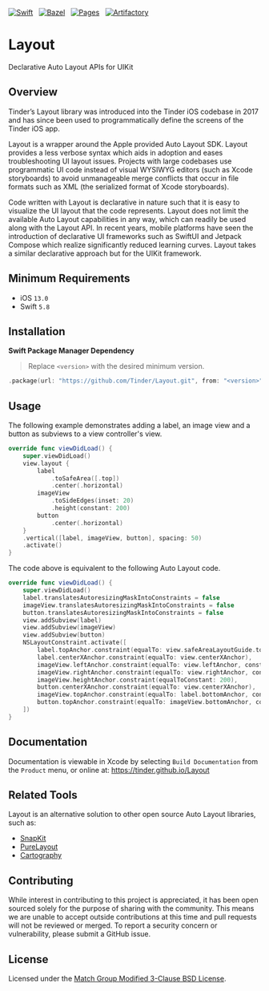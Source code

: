 [![Swift](https://github.com/Tinder/Layout/actions/workflows/swift.yml/badge.svg?event=push)](https://github.com/Tinder/Layout/actions/workflows/swift.yml)
&nbsp;
[![Bazel](https://github.com/Tinder/Layout/actions/workflows/bazel.yml/badge.svg?event=push)](https://github.com/Tinder/Layout/actions/workflows/bazel.yml)
&nbsp;
[![Pages](https://github.com/Tinder/Layout/actions/workflows/pages.yml/badge.svg?event=push)](https://github.com/Tinder/Layout/actions/workflows/pages.yml)
&nbsp;
[![Artifactory](https://github.com/Tinder/Layout/actions/workflows/artifactory.yml/badge.svg?event=push)](https://github.com/Tinder/Layout/actions/workflows/artifactory.yml)

# Layout

Declarative Auto Layout APIs for UIKit

## Overview

Tinder’s Layout library was introduced into the Tinder iOS codebase in 2017 and has since been used to programmatically define the screens of the Tinder iOS app.

Layout is a wrapper around the Apple provided Auto Layout SDK. Layout provides a less verbose syntax which aids in adoption and eases troubleshooting UI layout issues. Projects with large codebases use programmatic UI code instead of visual WYSIWYG editors (such as Xcode storyboards) to avoid unmanageable merge conflicts that occur in file formats such as XML (the serialized format of Xcode storyboards).

Code written with Layout is declarative in nature such that it is easy to visualize the UI layout that the code represents. Layout does not limit the available Auto Layout capabilities in any way, which can readily be used along with the Layout API. In recent years, mobile platforms have seen the introduction of declarative UI frameworks such as SwiftUI and Jetpack Compose which realize significantly reduced learning curves. Layout takes a similar declarative approach but for the UIKit framework.

## Minimum Requirements

- iOS `13.0`
- Swift `5.8`

## Installation

**Swift Package Manager Dependency**

> Replace `<version>` with the desired minimum version.

```swift
.package(url: "https://github.com/Tinder/Layout.git", from: "<version>")
```

## Usage

The following example demonstrates adding a label, an image view and a button as subviews to a view controller's view.

```swift
override func viewDidLoad() {
    super.viewDidLoad()
    view.layout {
        label
            .toSafeArea([.top])
            .center(.horizontal)
        imageView
            .toSideEdges(inset: 20)
            .height(constant: 200)
        button
            .center(.horizontal)
    }
    .vertical([label, imageView, button], spacing: 50)
    .activate()
}
```

The code above is equivalent to the following Auto Layout code.

```swift
override func viewDidLoad() {
    super.viewDidLoad()
    label.translatesAutoresizingMaskIntoConstraints = false
    imageView.translatesAutoresizingMaskIntoConstraints = false
    button.translatesAutoresizingMaskIntoConstraints = false
    view.addSubview(label)
    view.addSubview(imageView)
    view.addSubview(button)
    NSLayoutConstraint.activate([
        label.topAnchor.constraint(equalTo: view.safeAreaLayoutGuide.topAnchor),
        label.centerXAnchor.constraint(equalTo: view.centerXAnchor),
        imageView.leftAnchor.constraint(equalTo: view.leftAnchor, constant: 20),
        imageView.rightAnchor.constraint(equalTo: view.rightAnchor, constant: -20),
        imageView.heightAnchor.constraint(equalToConstant: 200),
        button.centerXAnchor.constraint(equalTo: view.centerXAnchor),
        imageView.topAnchor.constraint(equalTo: label.bottomAnchor, constant: 50),
        button.topAnchor.constraint(equalTo: imageView.bottomAnchor, constant: 50)
    ])
}
```

## Documentation

Documentation is viewable in Xcode by selecting `Build Documentation` from the `Product` menu, or online at: https://tinder.github.io/Layout

## Related Tools

Layout is an alternative solution to other open source Auto Layout libraries, such as:

- [SnapKit](https://github.com/SnapKit/SnapKit)
- [PureLayout](https://github.com/PureLayout/PureLayout)
- [Cartography](https://github.com/robb/Cartography)

## Contributing

While interest in contributing to this project is appreciated, it has been open sourced solely for the purpose of sharing with the community. This means we are unable to accept outside contributions at this time and pull requests will not be reviewed or merged. To report a security concern or vulnerability, please submit a GitHub issue.

## License

Licensed under the [Match Group Modified 3-Clause BSD License](https://github.com/Tinder/Layout/blob/main/LICENSE).
